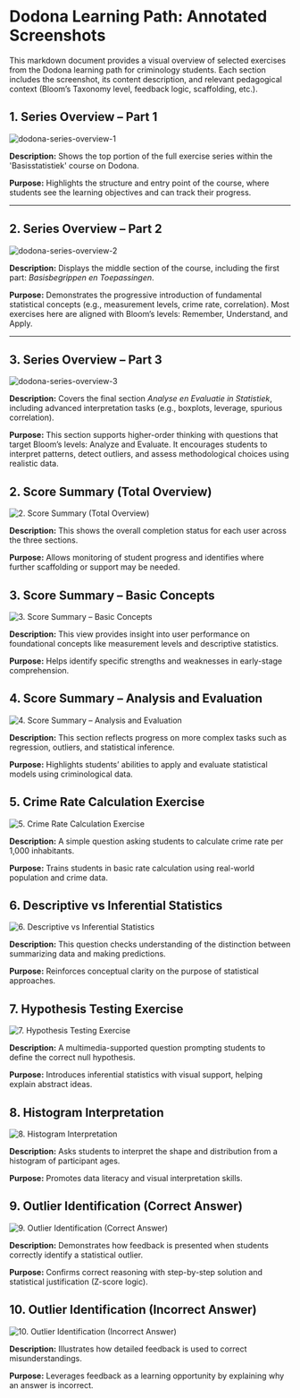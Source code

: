 # Dodona Learning Path: Annotated Screenshots

This markdown document provides a visual overview of selected exercises from the Dodona learning path for criminology students. Each section includes the screenshot, its content description, and relevant pedagogical context (Bloom’s Taxonomy level, feedback logic, scaffolding, etc.).

## 1. Series Overview – Part 1

![dodona-series-overview-1](dodona-series-overview-1.png)

**Description:** Shows the top portion of the full exercise series within the 'Basisstatistiek' course on Dodona.

**Purpose:** Highlights the structure and entry point of the course, where students see the learning objectives and can track their progress.

---

## 2. Series Overview – Part 2

![dodona-series-overview-2](dodona-series-overview-2.png)

**Description:** Displays the middle section of the course, including the first part: *Basisbegrippen en Toepassingen*.

**Purpose:** Demonstrates the progressive introduction of fundamental statistical concepts (e.g., measurement levels, crime rate, correlation). Most exercises here are aligned with Bloom’s levels: Remember, Understand, and Apply.

---

## 3. Series Overview – Part 3

![dodona-series-overview-3](dodona-series-overview-3.png)

**Description:** Covers the final section *Analyse en Evaluatie in Statistiek*, including advanced interpretation tasks (e.g., boxplots, leverage, spurious correlation).

**Purpose:** This section supports higher-order thinking with questions that target Bloom’s levels: Analyze and Evaluate. It encourages students to interpret patterns, detect outliers, and assess methodological choices using realistic data.

## 2. Score Summary (Total Overview)

![2. Score Summary (Total Overview)](../images/dodona_scoresheet_total_overview.png)

**Description:** This shows the overall completion status for each user across the three sections.

**Purpose:** Allows monitoring of student progress and identifies where further scaffolding or support may be needed.

## 3. Score Summary – Basic Concepts

![3. Score Summary – Basic Concepts](../images/dodona_scoresheet_basisbegrippen_toepassingen.png)

**Description:** This view provides insight into user performance on foundational concepts like measurement levels and descriptive statistics.

**Purpose:** Helps identify specific strengths and weaknesses in early-stage comprehension.

## 4. Score Summary – Analysis and Evaluation

![4. Score Summary – Analysis and Evaluation](../images/dodona_scoresheet_analyse_evaluatie_statistiek.png)

**Description:** This section reflects progress on more complex tasks such as regression, outliers, and statistical inference.

**Purpose:** Highlights students’ abilities to apply and evaluate statistical models using criminological data.

## 5. Crime Rate Calculation Exercise

![5. Crime Rate Calculation Exercise](../images/crime-rate-calculation.png)

**Description:** A simple question asking students to calculate crime rate per 1,000 inhabitants.

**Purpose:** Trains students in basic rate calculation using real-world population and crime data.

## 6. Descriptive vs Inferential Statistics

![6. Descriptive vs Inferential Statistics](../images/descriptive-vs-inferential.png)

**Description:** This question checks understanding of the distinction between summarizing data and making predictions.

**Purpose:** Reinforces conceptual clarity on the purpose of statistical approaches.

## 7. Hypothesis Testing Exercise

![7. Hypothesis Testing Exercise](../images/hypothesis-video-question.png)

**Description:** A multimedia-supported question prompting students to define the correct null hypothesis.

**Purpose:** Introduces inferential statistics with visual support, helping explain abstract ideas.

## 8. Histogram Interpretation

![8. Histogram Interpretation](../images/histogram-interpretation.png)

**Description:** Asks students to interpret the shape and distribution from a histogram of participant ages.

**Purpose:** Promotes data literacy and visual interpretation skills.

## 9. Outlier Identification (Correct Answer)

![9. Outlier Identification (Correct Answer)](../images/outlier-feedback-correct.png)

**Description:** Demonstrates how feedback is presented when students correctly identify a statistical outlier.

**Purpose:** Confirms correct reasoning with step-by-step solution and statistical justification (Z-score logic).

## 10. Outlier Identification (Incorrect Answer)

![10. Outlier Identification (Incorrect Answer)](../images/outlier-feedback-wrong.png)

**Description:** Illustrates how detailed feedback is used to correct misunderstandings.

**Purpose:** Leverages feedback as a learning opportunity by explaining why an answer is incorrect.
